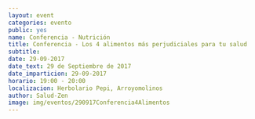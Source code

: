 ```yaml
---
layout: event
categories: evento
public: yes
name: Conferencia - Nutrición
title: Conferencia - Los 4 alimentos más perjudiciales para tu salud
subtitle:
date: 29-09-2017
date_text: 29 de Septiembre de 2017
date_imparticion: 29-09-2017
horario: 19:00 - 20:00
localizacion: Herbolario Pepi, Arroyomolinos
author: Salud-Zen
image: img/eventos/290917Conferencia4Alimentos
---
```

